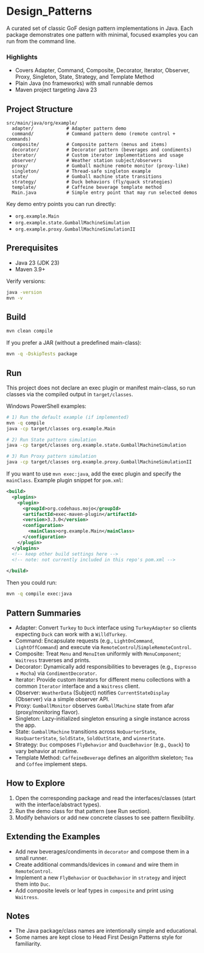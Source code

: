 # Design_Patterns

A curated set of classic GoF design pattern implementations in Java. Each package demonstrates one pattern with minimal, focused examples you can run from the command line.

### Highlights
- Covers Adapter, Command, Composite, Decorator, Iterator, Observer, Proxy, Singleton, State, Strategy, and Template Method
- Plain Java (no frameworks) with small runnable demos
- Maven project targeting Java 23

## Project Structure

```
src/main/java/org/example/
  adapter/            # Adapter pattern demo
  command/            # Command pattern demo (remote control + commands)
  composite/          # Composite pattern (menus and items)
  decorator/          # Decorator pattern (beverages and condiments)
  iterator/           # Custom iterator implementations and usage
  observer/           # Weather station subject/observers
  proxy/              # Gumball machine remote monitor (proxy-like)
  singleton/          # Thread-safe singleton example
  state/              # Gumball machine state transitions
  strategy/           # Duck behaviors (fly/quack strategies)
  template/           # Caffeine beverage template method
  Main.java           # Simple entry point that may run selected demos
```

Key demo entry points you can run directly:
- `org.example.Main`
- `org.example.state.GumballMachineSimulation`
- `org.example.proxy.GumballMachineSimulationII`

## Prerequisites

- Java 23 (JDK 23)
- Maven 3.9+

Verify versions:
```bash
java -version
mvn -v
```

## Build

```bash
mvn clean compile
```

If you prefer a JAR (without a predefined main-class):
```bash
mvn -q -DskipTests package
```

## Run

This project does not declare an exec plugin or manifest main-class, so run classes via the compiled output in `target/classes`.

Windows PowerShell examples:

```bash
# 1) Run the default example (if implemented)
mvn -q compile
java -cp target/classes org.example.Main

# 2) Run State pattern simulation
java -cp target/classes org.example.state.GumballMachineSimulation

# 3) Run Proxy pattern simulation
java -cp target/classes org.example.proxy.GumballMachineSimulationII
```

If you want to use `mvn exec:java`, add the exec plugin and specify the `mainClass`. Example plugin snippet for `pom.xml`:

```xml
<build>
  <plugins>
    <plugin>
      <groupId>org.codehaus.mojo</groupId>
      <artifactId>exec-maven-plugin</artifactId>
      <version>3.3.0</version>
      <configuration>
        <mainClass>org.example.Main</mainClass>
      </configuration>
    </plugin>
  </plugins>
  <!-- keep other build settings here -->
  <!-- note: not currently included in this repo's pom.xml -->
  
</build>
```

Then you could run:
```bash
mvn -q compile exec:java
```

## Pattern Summaries

- Adapter: Convert `Turkey` to `Duck` interface using `TurkeyAdapter` so clients expecting `Duck` can work with a `WilldTurkey`.
- Command: Encapsulate requests (e.g., `LightOnCommand`, `LightOffCommand`) and execute via `RemoteControl`/`SimpleRemoteControl`.
- Composite: Treat `Menu` and `MenuItem` uniformly with `MenuComponent`; `Waitress` traverses and prints.
- Decorator: Dynamically add responsibilities to beverages (e.g., `Espresso` + `Mocha`) via `CondimentDecorator`.
- Iterator: Provide custom iterators for different menu collections with a common `Iterator` interface and a `Waitress` client.
- Observer: `WeatherData` (Subject) notifies `CurrentStateDisplay` (Observer) via a simple observer API.
- Proxy: `GumballMonitor` observes `GumballMachine` state from afar (proxy/monitoring flavor).
- Singleton: Lazy-initialized singleton ensuring a single instance across the app.
- State: `GumballMachine` transitions across `NoQuarterState`, `HasQuarterState`, `SoldState`, `SoldOutState`, and `winnerState`.
- Strategy: `Duc` composes `FlyBehavior` and `QuacBehavior` (e.g., `Quack`) to vary behavior at runtime.
- Template Method: `CaffeineBeverage` defines an algorithm skeleton; `Tea` and `Coffee` implement steps.

## How to Explore

1. Open the corresponding package and read the interfaces/classes (start with the interface/abstract types).
2. Run the demo class for that pattern (see Run section).
3. Modify behaviors or add new concrete classes to see pattern flexibility.

## Extending the Examples

- Add new beverages/condiments in `decorator` and compose them in a small runner.
- Create additional commands/devices in `command` and wire them in `RemoteControl`.
- Implement a new `FlyBehavior` or `QuacBehavior` in `strategy` and inject them into `Duc`.
- Add composite levels or leaf types in `composite` and print using `Waitress`.

## Notes

- The Java package/class names are intentionally simple and educational.
- Some names are kept close to Head First Design Patterns style for familiarity.
